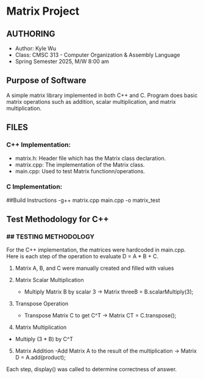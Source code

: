 # Matrix Project

## AUTHORING
- Author: Kyle Wu 
- Class: CMSC 313 - Computer Organization & Assembly Language  
- Spring Semester 2025, M/W 8:00 am  

## Purpose of Software 
A simple matrix library implemented in both C++ and C. Program does basic matrix operations such as addition, scalar multiplication, and matrix multiplication.

## FILES

### C++ Implementation:
- matrix.h: Header file which has the Matrix class declaration.
- matrix.cpp: The implementation of the Matrix class.
- main.cpp: Used to test Matrix functionn/operations.

### C Implementation:


##Build Instructions
-g++ matrix.cpp main.cpp -o matrix_test
  

## Test Methodology for C++

### ## TESTING METHODOLOGY

For the C++ implementation, the matrices were hardcoded in main.cpp.
Here is each step of the operation to evaluate  D = A * B + C. 

1. Matrix A, B, and C were manually created and filled with values
  
2. Matrix Scalar Multiplication 
   - Multiply Matrix B by scalar 3 -> Matrix threeB = B.scalarMultiply(3);
     

3. Transpose Operation
   - Transpose Matrix C to get C^T -> Matrix CT = C.transpose();

4. Matrix Multiplication
  - Multiply (3 * B) by C^T

5. Matrix Addition
   -Add Matrix A to the result of the multiplication -> Matrix D = A.add(product);

Each step, display() was called to determine correctness of answer.




